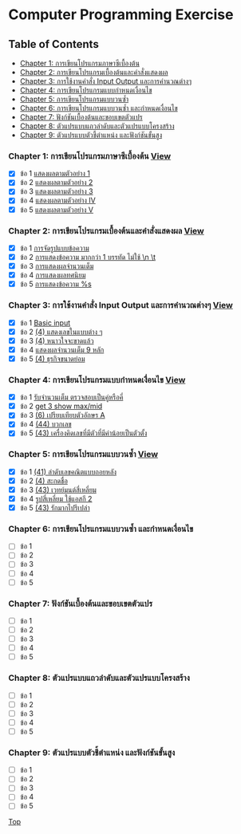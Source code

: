 # Computer Programming Exercise

## Table of Contents

- [Chapter 1: การเขียนโปรแกรมภาษาซีเบื้องต้น](#chapter-1-การเขียนโปรแกรมภาษาซีเบื้องต้น)
- [Chapter 2: การเขียนโปรแกรมเบื้องต้นและคำสั่งแสดงผล](#chapter-2-การเขียนโปรแกรมเบื้องต้นและคำสั่งแสดงผล)
- [Chapter 3: การใช้งานคำสั่ง Input Output และการคำนวณต่างๆ](#chapter-3-การใช้งานคำสั่ง-input-output-และการคำนวณต่างๆ)
- [Chapter 4: การเขียนโปรแกรมแบบกำหนดเงื่อนไข](#chapter-4-การเขียนโปรแกรมแบบกำหนดเงื่อนไข)
- [Chapter 5: การเขียนโปรแกรมแบบวนซ้ำ](#chapter-5-การเขียนโปรแกรมแบบวนซ้ำ)
- [Chapter 6: การเขียนโปรแกรมแบบวนซ้ำ และกำหนดเงื่อนไข](#chapter-6-การเขียนโปรแกรมแบบวนซ้ำ-และกำหนดเงื่อนไข)
- [Chapter 7: ฟังก์ชันเบื้องต้นและขอบเขตตัวแปร](#chapter-7-ฟังก์ชันเบื้องต้นและขอบเขตตัวแปร)
- [Chapter 8: ตัวแปรแบบแถวลำดับและตัวแปรแบบโครงสร้าง](#chapter-8-ตัวแปรแบบแถวลำดับและตัวแปรแบบโครงสร้าง)
- [Chapter 9: ตัวแปรแบบตัวชี้ตำแหน่ง และฟังก์ชันขั้นสูง](#chapter-9-ตัวแปรแบบตัวชี้ตำแหน่ง-และฟังก์ชันขั้นสูง)

### Chapter 1: การเขียนโปรแกรมภาษาซีเบื้องต้น [View](/Chapter%201/README.md)

- [x] ข้อ 1 [แสดงผลตามตัวอย่าง 1](/Chapter%201/README.md#11-แสดงผลตามตัวอย่าง-1)
- [x] ข้อ 2 [แสดงผลตามตัวอย่าง 2](/Chapter%201/README.md#12-แสดงผลตามตัวอย่าง-2)
- [x] ข้อ 3 [แสดงผลตามตัวอย่าง 3](/Chapter%201/README.md#13-แสดงผลตามตัวอย่าง-3)
- [x] ข้อ 4 [แสดงผลตามตัวอย่าง IV](/Chapter%201/README.md#14-แสดงผลตามตัวอย่าง-iv)
- [x] ข้อ 5 [แสดงผลตามตัวอย่าง V](/Chapter%201/README.md#15-แสดงผลตามตัวอย่าง-v)

### Chapter 2: การเขียนโปรแกรมเบื้องต้นและคำสั่งแสดงผล [View](/Chapter%202/README.md)

- [x] ข้อ 1 [การจัดรูปแบบข้อความ](/Chapter%202/README.md#21-การจัดรูปแบบข้อความ)
- [x] ข้อ 2 [การแสดงข้อความ มากกว่า 1 บรรทัด ไม่ใช้ \n \t](/Chapter%202/README.md#22-การแสดงข้อความ-มากกว่า-1-บรรทัด-ไม่ใช้-n-t)
- [x] ข้อ 3 [การแสดงผลจำนวนเต็ม](/Chapter%202/README.md#23-การแสดงผลจำนวนเต็ม)
- [x] ข้อ 4 [การแสดงผลทศนิยม](/Chapter%202/README.md#24-การแสดงผลทศนิยม)
- [x] ข้อ 5 [การแสดงข้อความ %s](/Chapter%202/README.md#25-การแสดงข้อความ-s)

### Chapter 3: การใช้งานคำสั่ง Input Output และการคำนวณต่างๆ [View](/Chapter%203/README.md)

- [x] ข้อ 1 [Basic input](/Chapter%203/README.md#31-basic-input)
- [x] ข้อ 2 [(4) แสดงเลขในแบบต่าง ๆ](/Chapter%203/README.md#32-4-แสดงเลขในแบบต่าง-ๆ)
- [x] ข้อ 3 [(4) หนาวใจจะขาดแล้ว](/Chapter%203/README.md#33-4-หนาวใจจะขาดแล้ว)
- [x] ข้อ 4 [แสดงผลจำนวนเต็ม 9 หลัก](/Chapter%203/README.md#34-แสดงผลจำนวนเต็ม-9-หลัก)
- [x] ข้อ 5 [(4) ธุรกิจขนาดย่อม](/Chapter%203/README.md#35-4-ธุรกิจขนาดย่อม)

### Chapter 4: การเขียนโปรแกรมแบบกำหนดเงื่อนไข [View](/Chapter%204/README.md)

- [x] ข้อ 1 [รับจำนวนเต็ม ตรวจสอบเป็นคู่หรือคี่](/Chapter%204/README.md#41-รับจำนวนเต็ม-ตรวจสอบเป็นคู่หรือคี่)
- [x] ข้อ 2 [get 3 show max/mid](/Chapter%204/README.md#42-get-3-show-maxmid)
- [x] ข้อ 3 [(6) เปรียบเทียบตัวอักษร A](/Chapter%204/README.md#43-6-เปรียบเทียบตัวอักษร-a)
- [x] ข้อ 4 [(44) บวกเลข](/Chapter%204/README.md#44-44-บวกเลข)
- [x] ข้อ 5 [(43) เครื่องคิดเลขที่มีตัวที่มีค่าน้อยเป็นตัวตั้ง](/Chapter%204/README.md#45-43-เครื่องคิดเลขที่มีตัวที่มีค่าน้อยเป็นตัวตั้ง)

### Chapter 5: การเขียนโปรแกรมแบบวนซ้ำ [View](/Chapter%205/README.md)

- [x] ข้อ 1 [(41) ลำดับเลขคณิตแบบถอยหลัง](/Chapter%205/README.md#51-41-ลำดับเลขคณิตแบบถอยหลัง)
- [x] ข้อ 2 [(4) สะกดชื่อ](/Chapter%205/README.md#52-4-สะกดชื่อ)
- [x] ข้อ 3 [(43) เวทย์มนต์สี่เหลี่ยม](/Chapter%205/README.md#53-43-เวทย์มนต์สี่เหลี่ยม)
- [x] ข้อ 4 [รูปสี่เหลี่ยม ใช้แอสกี 2](/Chapter%205/README.md#54-รูปสี่เหลี่ยม-ใช้แอสกี-2)
- [x] ข้อ 5 [(43) รักมากไปรึเปล่า](/Chapter%205/README.md#55-43-รักมากไปรึเปล่า)

### Chapter 6: การเขียนโปรแกรมแบบวนซ้ำ และกำหนดเงื่อนไข

- [ ] ข้อ 1
- [ ] ข้อ 2
- [ ] ข้อ 3
- [ ] ข้อ 4
- [ ] ข้อ 5

### Chapter 7: ฟังก์ชันเบื้องต้นและขอบเขตตัวแปร

- [ ] ข้อ 1
- [ ] ข้อ 2
- [ ] ข้อ 3
- [ ] ข้อ 4
- [ ] ข้อ 5

### Chapter 8: ตัวแปรแบบแถวลำดับและตัวแปรแบบโครงสร้าง

- [ ] ข้อ 1
- [ ] ข้อ 2
- [ ] ข้อ 3
- [ ] ข้อ 4
- [ ] ข้อ 5

### Chapter 9: ตัวแปรแบบตัวชี้ตำแหน่ง และฟังก์ชันขั้นสูง

- [ ] ข้อ 1
- [ ] ข้อ 2
- [ ] ข้อ 3
- [ ] ข้อ 4
- [ ] ข้อ 5

[Top](#computer-programming-exercise)
